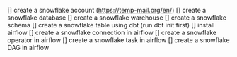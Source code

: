 [] create a snowflake account (https://temp-mail.org/en/)
[] create a snowflake database
[] create a snowflake warehouse
[] create a snowflake schema
[] create a snowflake table using dbt (run dbt init first)
[] install airflow
[] create a snowflake connection in airflow
[] create a snowflake operator in airflow
[] create a snowflake task in airflow
[] create a snowflake DAG in airflow
